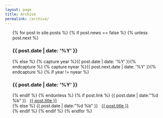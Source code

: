 ```yaml
---
layout: page
title: Archive
permalink: /archive/
---
```



<ul>
  {% for post in site.posts %}
    {% if post.news == false %}
    {% unless post.next %}
      <h3>{{ post.date | date: '%Y' }}</h3>
    {% else %}
      {% capture year %}{{ post.date | date: '%Y' }}{% endcapture %}
      {% capture nyear %}{{ post.next.date | date: '%Y' }}{% endcapture %}
      {% if year != nyear %}
        <br>
        <h3>{{ post.date | date: '%Y' }}</h3>
      {% endif %}
    {% endunless %}
    {% if post.link %}
    <time>{{ post.date | date:"%d %b" }}</time>&nbsp;&nbsp;&nbsp;<a href="{{ post.link }}">{{ post.title }}</a><br>
       {% else %}
    <time>{{ post.date | date:"%d %b" }}</time>&nbsp;&nbsp;&nbsp;<a href="{{ post.url }}">{{ post.title }}</a><br>
    {% endif %}
   {% endif %}
  {% endfor %}
</ul>
